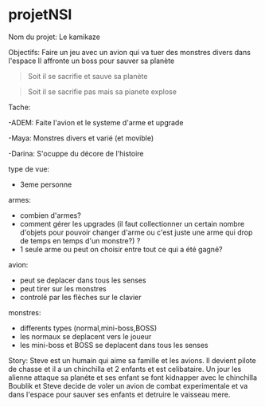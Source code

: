 # projetNSI

Nom du projet:
Le kamikaze


Objectifs:
Faire un jeu avec un avion qui va tuer des monstres divers dans l'espace
Il affronte un boss pour sauver sa planète
>Soit il se sacrifie et sauve sa planète 

>Soit il se sacrifie pas mais sa pianete explose



Tache:

-ADEM: Faite l'avion et le systeme d'arme et upgrade

-Maya: Monstres divers et varié (et movible)

-Darina: S'ocuppe du décore de l'histoire 

type de vue:
- 3eme personne

armes:
- combien d'armes?
- comment gérer les upgrades (il faut collectionner un certain nombre d'objets pour pouvoir changer d'arme ou c'est juste une arme qui drop de temps en temps d'un monstre?) ?
- 1 seule arme ou peut on choisir entre tout ce qui a été gagné?


avion:
- peut se deplacer dans tous les senses
- peut tirer sur les monstres
- controlé par les flèches sur le clavier

monstres:
- differents types (normal,mini-boss,BOSS)
- les normaux se deplacent vers le joueur
- les mini-boss et BOSS se deplacent dans tous les senses

Story:
Steve est un humain qui aime sa famille et les avions. Il devient pilote de chasse et il a un chinchilla et 2 enfants et est celibataire.
Un jour les alienne attaque sa planéte et ses enfant se font kidnapper avec le chinchilla Boublik et Steve decide de voler un avion de combat experimentale et va dans l'espace pour sauver ses enfants et detruire le vaisseau mere. 
